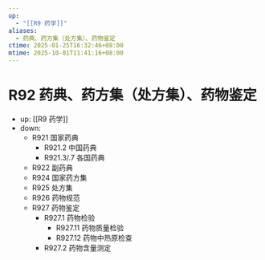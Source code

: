 ```yaml
---
up:
  - "[[R9 药学]]"
aliases:
  - 药典、药方集（处方集）、药物鉴定
ctime: 2025-01-25T16:32:46+08:00
mtime: 2025-10-01T11:41:16+08:00
---
```


# R92 药典、药方集（处方集）、药物鉴定

- up: [[R9 药学]]
- down:	
	- R921 国家药典
		- R921.2 中国药典
		- R921.3/.7 各国药典
	- R922 副药典
	- R924 国家药方集
	- R925 处方集
	- R926 药物规范
	- R927 药物鉴定
		- R927.1 药物检验
			- R927.11 药物质量检验
			- R927.12 药物中热原检查
		- R927.2 药物含量测定
	
